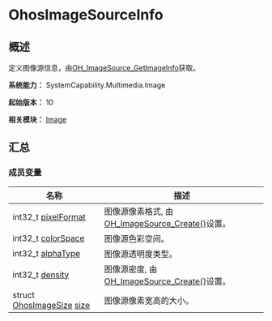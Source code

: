 # OhosImageSourceInfo


## 概述

定义图像源信息，由[OH_ImageSource_GetImageInfo](image.md#oh_imagesource_getimageinfo)获取。

**系统能力：** SystemCapability.Multimedia.Image

**起始版本：** 10

**相关模块：** [Image](image.md)


## 汇总


### 成员变量

| 名称 | 描述 | 
| -------- | -------- |
| int32_t [pixelFormat](image.md#pixelformat-33) | 图像源像素格式, 由[OH_ImageSource_Create()](image.md#oh_imagesource_create)设置。 |
| int32_t [colorSpace](image.md#colorspace) | 图像源色彩空间。 |
| int32_t [alphaType](image.md#alphatype) | 图像源透明度类型。 |
| int32_t [density](image.md#density-22) | 图像源密度, 由 [OH_ImageSource_Create()](image.md#oh_imagesource_create)设置。 |
| struct [OhosImageSize](_ohos_image_size.md) [size](image.md#size-37) | 图像源像素宽高的大小。 |
